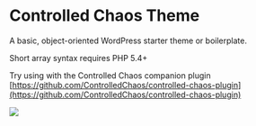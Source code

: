 Controlled Chaos Theme
========================
A basic, object-oriented WordPress starter theme or boilerplate.

Short array syntax requires PHP 5.4+

Try using with the Controlled Chaos companion plugin
[https://github.com/ControlledChaos/controlled-chaos-plugin](https://github.com/ControlledChaos/controlled-chaos-plugin)

<img src="https://raw.githubusercontent.com/ControlledChaos/controlled-chaos-theme/master/screenshot.jpg" />